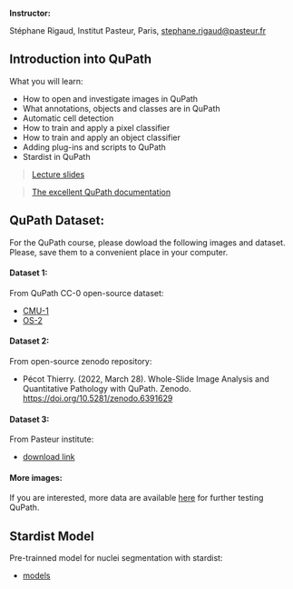**Instructor:**

Stéphane Rigaud, Institut Pasteur, Paris, stephane.rigaud@pasteur.fr

## Introduction into QuPath

What you will learn: 

- How to open and investigate images in QuPath
- What annotations, objects and classes are in QuPath
- Automatic cell detection
- How to train and apply a pixel classifier
- How to train and apply an object classifier
- Adding plug-ins and scripts to QuPath
- Stardist in QuPath

> [Lecture slides](https://github.com/jpylvanainen/Image_analysis_course_24/blob/main/Presentations/Day3.1_QuPath_Framework_for_large_image_analysis.pdf)

> [The excellent QuPath documentation](https://qupath.readthedocs.io/en/stable/)
## QuPath Dataset:

For the QuPath course, please dowload the following images and dataset. Please, save them to a convenient place in your computer.

#### Dataset 1: 
From QuPath CC-0 open-source dataset:
- [CMU-1](https://openslide.cs.cmu.edu/download/openslide-testdata/Aperio/CMU-1.svs)
- [OS-2](https://openslide.cs.cmu.edu/download/openslide-testdata/Hamamatsu/OS-2.ndpi)

#### Dataset 2:
From open-source zenodo repository:
- Pécot Thierry. (2022, March 28). Whole-Slide Image Analysis and Quantitative Pathology with QuPath. Zenodo. https://doi.org/10.5281/zenodo.6391629

#### Dataset 3:
From Pasteur institute:
- [download link](https://drive.google.com/file/d/1FjYFGHzERxzcHtZBQWci0DtEhZ4vnT1Y/view?usp=drive_link](https://drive.google.com/file/d/1FjYFGHzERxzcHtZBQWci0DtEhZ4vnT1Y/view?usp=sharing))

#### More images: 
If you are interested, more data are available [here](https://qupath.readthedocs.io/en/0.5/docs/intro/acknowledgements.html) for further testing QuPath.


## Stardist Model

Pre-trainned model for nuclei segmentation with stardist:
- [models](https://github.com/qupath/models)


